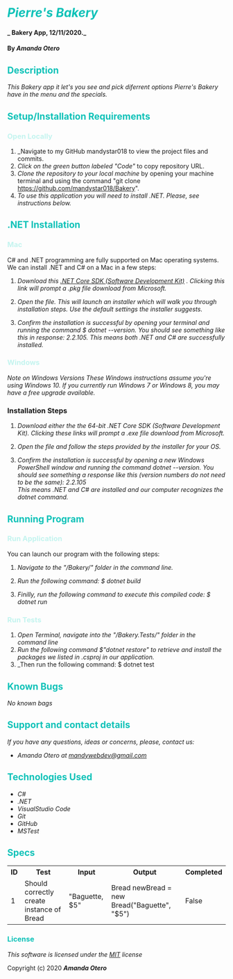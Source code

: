 # <span style="color:#0ec2b8">_Pierre's Bakery_</span>

#### _ Bakery App, 12/11/2020._

#### By _**Amanda Otero**_

## <span style="color:#0ec2b8">Description</span>

_This Bakery app it let's you see and pick diferrent options Pierre's Bakery have in the menu and the specials._

## <span style="color:#0ec2b8">Setup/Installation Requirements</span>
### <span style="color:#c4f4ef">Open Locally</span>
1. _Navigate to my GitHub mandystar018 to view the project files and commits.
2. _Click on the green button labeled "Code"_ to copy repository URL.
3. _Clone the repository to your local machine_ by opening your machine terminal and using the command "git clone https://github.com/mandystar018/Bakery".
4. _To use this application you will need to install .NET. Please, see instructions below._

## <span style="color:#0ec2b8">.NET Installation</span> 

### <span style="color:#c4f4ef">Mac</span> 
<p>C# and .NET programming are fully supported on Mac operating systems. We can install .NET and C# on a Mac in a few steps:</p>

1. _Download this [.NET Core SDK (Software Development Kit)](https://dotnet.microsoft.com/download/dotnet-core/thank-you/sdk-2.2.106-macos-x64-installer) . Clicking this link will prompt a .pkg file download from Microsoft._

2. _Open the file. This will launch an installer which will walk you through installation steps. Use the default settings the installer suggests._ 

3. _Confirm the installation is successful by opening your terminal and running the command $ dotnet --version. You should see something like this in response: 2.2.105. This means both .NET and C# are successfully installed._

### <span style="color:#c4f4ef">Windows</span> 
_Note on Windows Versions_
_These Windows instructions assume you're using Windows 10. If you currently run Windows 7 or Windows 8, you may have a free upgrade available._

### Installation Steps
1. _Download either the the 64-bit .NET Core SDK (Software Development Kit). Clicking these links will prompt a .exe file download from Microsoft._

2. _Open the file and follow the steps provided by the installer for your OS._

3. _Confirm the installation is successful by opening a new Windows PowerShell window and running the command dotnet --version. You should see something a response like this (version numbers do not need to be the same): 2.2.105_<br>
_This means .NET and C# are installed and our computer recognizes the dotnet command._

## <span style="color:#0ec2b8">Running Program</span> 
### <span style="color:#c4f4ef">Run Application</span>
<p>You can launch our program with the following steps:</p>

1. _Navigate to the "/Bakery/" folder in the command line._

2. _Run the following command: $ dotnet build_

3. _Finilly, run the following command to execute this compiled code: $ dotnet run_


### <span style="color:#c4f4ef">Run Tests</span> 

 1. _Open Terminal, navigate into the "/Bakery.Tests/" folder in the command line_ 
 2. _Run the following command $"dotnet restore" to retrieve and install the packages we listed in .csproj in our application._
 3. _Then run the following command: $ dotnet test

## <span style="color:#0ec2b8">Known Bugs</span>

_No known bags_

## <span style="color:#0ec2b8">Support and contact details</span>

_If you have any questions, ideas or concerns, please, contact us:_
* _Amanda Otero at [mandywebdev@gmail.com](mailto:mandywebdev@gmail.com)_


## <span style="color:#0ec2b8">Technologies Used</span>

* _C#_
* _.NET_
* _VisualStudio Code_
* _Git_
* _GitHub_
* _MSTest_


## <span style="color:#0ec2b8">Specs</span>

<table>
  <tr>
    <th>ID
    <th>Test</th>
    <th>Input</th>
    <th>Output</th>
    <th>Completed</th>
  </tr>
  <tr>
    <td>1</td>
    <td>Should correctly create instance of Bread</td>
    <td>"Baguette, $5"</td>
    <td>Bread newBread = new Bread("Baguette", "$5")</td>
    <td>False</td>
  </tr>
</table>

### <span style="color:#0ec2b8">License</span> 

*This software is licensed under the [MIT](https://choosealicense.com/licenses/mit/) license*

Copyright (c) 2020 **_Amanda Otero_**
